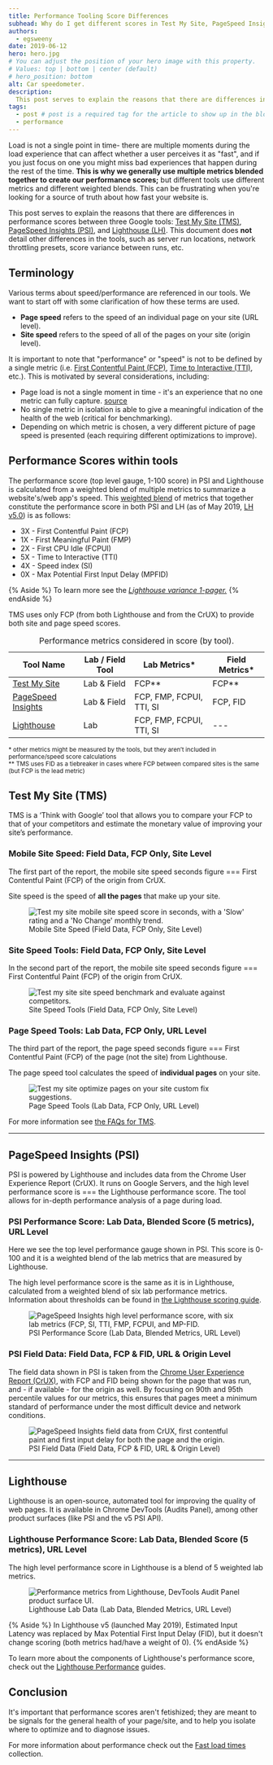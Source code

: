 ```yaml
---
title: Performance Tooling Score Differences
subhead: Why do I get different scores in Test My Site, PageSpeed Insights, and Lighthouse?
authors:
  - egsweeny
date: 2019-06-12
hero: hero.jpg
# You can adjust the position of your hero image with this property.
# Values: top | bottom | center (default)
# hero_position: bottom
alt: Car speedometer.
description: 
  This post serves to explain the reasons that there are differences in performance scores between Test My Site (TMS), PageSpeed Insights (PSI), and Lighthouse. This document does not detail other differences in the tools, such as server run locations, network throttling presets, etc.
tags:
  - post # post is a required tag for the article to show up in the blog.
  - performance
---
```


Load is not a single point in time- there are multiple moments during the load experience that can affect whether a user perceives it as "fast", and if you just focus on one you might miss bad experiences that happen during the rest of the time. **This is why we generally use multiple metrics blended together to create our performance scores;** but different tools use different metrics and different weighted blends. This can be frustrating when you're looking for a source of truth about how fast your website is.

This post serves to explain the reasons that there are differences in performance scores between three Google tools: [Test My Site (TMS)](https://www.thinkwithgoogle.com/intl/en-gb/feature/testmysite), [PageSpeed Insights (PSI)](https://developers.google.com/speed/pagespeed/insights/), and [Lighthouse (LH)](https://developers.google.com/web/tools/lighthouse/). This document does **not** detail other differences in the tools, such as server run locations, network throttling presets, score variance between runs, etc.

## Terminology

Various terms about speed/performance are referenced in our tools. We want to start off with some clarification of how these terms are used.

- **Page speed** refers to the speed of an individual page on your site (URL level).
- **Site speed** refers to the speed of all of the pages on your site (origin level).

It is important to note that "performance" or "speed" is not to be defined by a single metric (i.e. [First Contentful Paint (FCP)](/first-contentful-paint/), [Time to Interactive (TTI)](/interactive/), etc.). This is motivated by several considerations, including:
- Page load is not a single moment in time - it's an experience that no one metric can fully capture. [source](https://developers.google.com/web/fundamentals/performance/user-centric-performance-metrics)
- No single metric in isolation is able to give a meaningful indication of the health of the web (critical for benchmarking).
- Depending on which metric is chosen, a very different picture of page speed is presented (each requiring different optimizations to improve).

## Performance Scores within tools

The performance score (top level gauge, 1-100 score) in PSI and Lighthouse is calculated from a weighted blend of multiple metrics to summarize a website's/web app's speed. This [weighted blend](https://docs.google.com/spreadsheets/d/1sH_T4G_RZAg4CpcV1bT-tmUegBdBpCOOwsdzqtWnO4U/edit#gid=0) of metrics that together constitute the performance score in both PSI and LH (as of May 2019, [LH v5.0](https://github.com/GoogleChrome/lighthouse/releases)) is as follows:
- 3X - First Contentful Paint (FCP)
- 1X - First Meaningful Paint (FMP)
- 2X - First CPU Idle (FCPUI)
- 5X - Time to Interactive (TTI)
- 4X - Speed index (SI)
- 0X - Max Potential First Input Delay (MPFID)

{% Aside %}
To learn more see the _[Lighthouse variance 1-pager.](https://developers.google.com/web/fundamentals/performance/user-centric-performance-metrics)_
{% endAside %}

TMS uses only FCP (from both Lighthouse and from the CrUX) to provide both site and page speed scores.

<div class="w-table-wrapper">
  <table>
    <thead>
      <tr>
        <th>Tool Name</th>
        <th>Lab / Field Tool</th>
        <th>Lab Metrics*</th>
        <th>Field Metrics*</th>
      </tr>
    </thead>
    <tbody>
      <tr>
        <td><a href="https://www.thinkwithgoogle.com/intl/en-gb/feature/testmysite">Test My Site</a></td>
        <td>Lab & Field</td>
        <td>FCP**</td>
        <td>FCP**</td>
      </tr>
      <tr>
        <td><a href="https://developers.google.com/speed/pagespeed/insights/">PageSpeed Insights</a></td>
        <td>Lab & Field</td>
        <td>FCP, FMP, FCPUI, TTI, SI</td>
        <td>FCP, FID</td>
      </tr>
      <tr>
        <td><a href="https://developers.google.com/web/tools/lighthouse/">Lighthouse</a></td>
        <td>Lab</td>
        <td>FCP, FMP, FCPUI, TTI, SI</td>
        <td>---</td>
      </tr>
    </tbody>
    <caption>Performance metrics considered in score (by tool).</caption>
  </table>

  <small>* other metrics might be measured by the tools, but they aren’t included in performance/speed score calculations<br>** TMS uses FID as a tiebreaker in cases where FCP between compared sites is the same (but FCP is the lead metric)</small>
</div>


## Test My Site (TMS)
TMS is a ‘Think with Google’ tool that allows you to compare your FCP to that of your competitors and estimate the monetary value of improving your site’s performance.

### Mobile Site Speed: Field Data, FCP Only, Site Level
The first part of the report, the mobile site speed seconds figure === First Contentful Paint (FCP) of the origin from CrUX.

Site speed is the speed of **all the pages** that make up your site.

<figure class="w-figure">
  <img class="w-screenshot" src="F1_tms_sitespeed.png" alt="Test my site mobile site speed score in seconds, with a 'Slow' rating and a 'No Change' monthly trend.">
  <figcaption class="w-figcaption w-figcaption--fullbleed">
    Mobile Site Speed (Field Data, FCP Only, Site Level)
  </figcaption>
</figure>

### Site Speed Tools: Field Data, FCP Only, Site Level
In the second part of the report, the mobile site speed seconds figure === First Contentful Paint (FCP) of the origin from CrUX. 

<figure class="w-figure">
  <img class="w-screenshot" src="F2_tms_sitespeed.png" alt="Test my site site speed benchmark and evaluate against competitors.">
  <figcaption class="w-figcaption w-figcaption--fullbleed">
    Site Speed Tools (Field Data, FCP Only, Site Level)
  </figcaption>
</figure>

### Page Speed Tools: Lab Data, FCP Only, URL Level
The third part of the report, the page speed seconds figure === First Contentful Paint (FCP) of the page (not the site) from Lighthouse. 

The page speed tool calculates the speed of <b>individual pages</b> on your site.

<figure class="w-figure">
  <img class="w-screenshot" src="F3_tms_pagespeed.png" alt="Test my site optimize pages on your site custom fix suggestions.">
  <figcaption class="w-figcaption w-figcaption--fullbleed">
    Page Speed Tools (Lab Data, FCP Only, URL Level)
  </figcaption>
</figure>

For more information see [the FAQs for TMS](https://www.thinkwithgoogle.com/feature/testmysite/faq).

<hr>

## PageSpeed Insights (PSI)

PSI is powered by Lighthouse and includes data from the Chrome User Experience Report (CrUX). It runs on Google Servers, and the high level performance score is === the Lighthouse performance score. The tool allows for in-depth performance analysis of a page during load.

### PSI Performance Score: Lab Data, Blended Score (5 metrics), URL Level

Here we see the top level performance gauge shown in PSI. This score is 0-100 and it is a weighted blend of the lab metrics that are measured by Lighthouse. 

The high level performance score is the same as it is in Lighthouse, calculated from a weighted blend of six lab performance metrics. Information about thresholds can be found in [the Lighthouse scoring guide](https://developers.google.com/web/tools/lighthouse/v3/scoring).

<figure class="w-figure">
  <img class="w-screenshot" src="F4_psi_lab.png" alt="PageSpeed Insights high level performance score, with six lab metrics (FCP, SI, TTI, FMP, FCPUI, and MP-FID.">
  <figcaption class="w-figcaption w-figcaption--fullbleed">
    PSI Performance Score (Lab Data, Blended Metrics, URL Level)
  </figcaption>
</figure>

### PSI Field Data: Field Data, FCP & FID, URL & Origin Level

The field data shown in PSI is taken from the [Chrome User Experience Report (CrUX)](https://developers.google.com/web/tools/chrome-user-experience-report/), with FCP and FID being shown for the page that was run, and - if available - for the origin as well. By focusing on 90th and 95th percentile values for our metrics, this ensures that pages meet a minimum standard of performance under the most difficult device and network conditions.

<figure class="w-figure">
  <img class="w-screenshot" src="F5_psi_field.png" alt="PageSpeed Insights field data from CrUX, first contentful paint and first input delay for both the page and the origin.">
  <figcaption class="w-figcaption w-figcaption--fullbleed">
    PSI Field Data (Field Data, FCP & FID, URL & Origin Level)
  </figcaption>
</figure>

<hr>

## Lighthouse

Lighthouse is an open-source, automated tool for improving the quality of web pages. It is available in Chrome DevTools (Audits Panel), among other product surfaces (like PSI and the v5 PSI API). 

### Lighthouse Performance Score: Lab Data, Blended Score (5 metrics), URL Level
The high level performance score in Lighthouse is a blend of 5 weighted lab metrics.

<figure class="w-figure">
  <img class="w-screenshot" src="F6_LH_lab.png" alt="Performance metrics from Lighthouse, DevTools Audit Panel product surface UI.">
  <figcaption class="w-figcaption w-figcaption--fullbleed">
    Lighthouse Lab Data (Lab Data, Blended Metrics, URL Level)
  </figcaption>
</figure>

{% Aside %}
In Lighthouse v5 (launched May 2019), Estimated Input Latency was replaced by
Max Potential First Input Delay (FID), but it doesn't change scoring (both
metrics had/have a weight of 0).
{% endAside %}

To learn more about the components of Lighthouse's performance score, check out
the [Lighthouse Performance](/lighthouse-performance) guides.

## Conclusion
It's important that performance scores aren't fetishized; they are meant to be
signals for the general health of your page/site, and to help you isolate where
to optimize and to diagnose issues. 

For more information about performance check out the [Fast load times](/fast)
collection.
